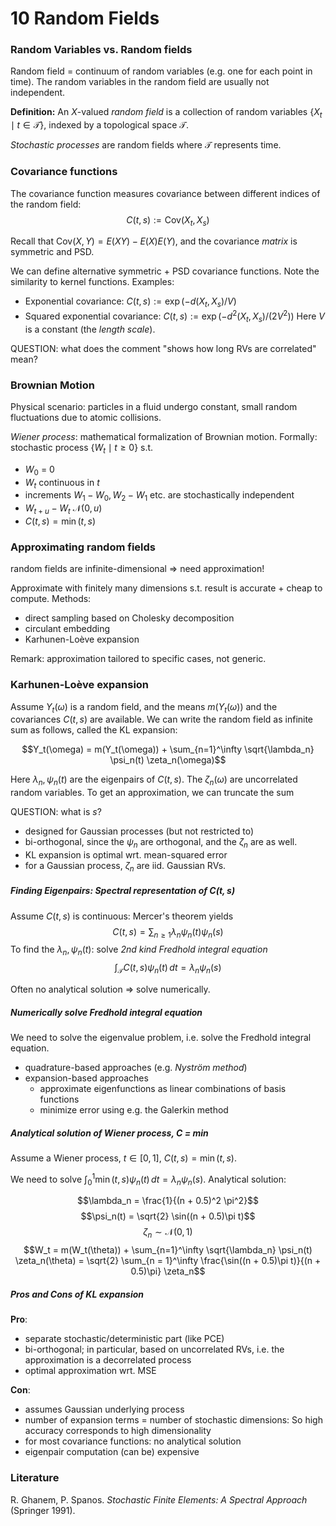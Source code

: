 # 10 Random Fields
### Random Variables vs. Random fields
Random field = continuum of random variables (e.g. one for each point in time). The random variables in the random field are usually not independent.

**Definition:**
An $X$-valued *random field* is a collection of random variables $\{X_t \mid t \in \mathcal{T}\}$, indexed by a topological space $\mathcal{T}$.

*Stochastic processes* are random fields where $\mathcal{T}$ represents time.

### Covariance functions
The covariance function measures covariance between different indices of the random field:
$$C(t, s) := \text{Cov}(X_t, X_s)$$

Recall that $\text{Cov}(X, Y) = E(XY) - E(X)E(Y)$, and the covariance *matrix* is symmetric and PSD.

We can define alternative symmetric + PSD covariance functions. Note the similarity to kernel functions. Examples:
- Exponential covariance: $C(t, s) := \exp(-d(X_t, X_s)/V)$
- Squared exponential covariance: $C(t, s) := \exp(-d^2(X_t, X_s)/(2V^2))$
Here $V$ is a constant (the *length scale*).

QUESTION: what does the comment "shows how long RVs are correlated" mean?

### Brownian Motion
Physical scenario: particles in a fluid undergo constant, small random fluctuations due to atomic collisions.

*Wiener process*: mathematical formalization of Brownian motion. Formally: stochastic process $\{W_t \mid t \geq 0 \}$ s.t.
- $W_0$ = 0
- $W_t$ continuous in $t$
- increments $W_1-W_0, W_2-W_1$ etc. are stochastically independent
- $W_{t+u} - W_t ~ \mathcal{N}(0, u)$
- $C(t, s) = \min(t, s)$

### Approximating random fields
random fields are infinite-dimensional => need approximation!

Approximate with finitely many dimensions s.t. result is accurate + cheap to compute. Methods:
- direct sampling based on Cholesky decomposition
- circulant embedding
- Karhunen-Loève expansion

Remark: approximation tailored to specific cases, not generic.

### Karhunen-Loève expansion
Assume $Y_t(\omega)$ is a random field, and the means $m(Y_t(\omega))$ and the covariances $C(t, s)$ are available. We can write the random field as infinite sum as follows, called the KL expansion:

$$Y_t(\omega) = m(Y_t(\omega)) + \sum_{n=1}^\infty \sqrt{\lambda_n} \psi_n(t) \zeta_n(\omega)$$

Here $\lambda_n, \psi_n(t)$ are the eigenpairs of $C(t, s)$. The $\zeta_n(\omega)$ are uncorrelated random variables. To get an approximation, we can truncate the sum

QUESTION: what is $s$?

- designed for Gaussian processes (but not restricted to)
- bi-orthogonal, since the $\psi_n$ are orthogonal, and the $\zeta_n$ are as well.
- KL expansion is optimal wrt. mean-squared error
- for a Gaussian process, $\zeta_n$ are iid. Gaussian RVs.

##### Finding Eigenpairs: Spectral representation of $C(t, s)$
Assume $C(t, s)$ is continuous: Mercer's theorem yields
$$C(t, s) = \sum_{n \geq 1} \lambda_n \psi_n(t) \psi_n(s)$$
To find the $\lambda_n, \psi_n(t)$: solve *2nd kind Fredhold integral equation*
$$
\int_{\mathcal{T}} C(t, s) \psi_n(t) \,dt = \lambda_n \psi_n(s)
$$

Often no analytical solution => solve numerically.

##### Numerically solve Fredhold integral equation
We need to solve the eigenvalue problem, i.e. solve the Fredhold integral equation.
- quadrature-based approaches (e.g. *Nyström method*)
- expansion-based approaches
	- approximate eigenfunctions as linear combinations of basis functions
	- minimize error using e.g. the Galerkin method

##### Analytical solution of Wiener process, C = min
Assume a Wiener process, $t \in [0, 1]$, $C(t, s) = \min(t, s)$.

We need to solve $\int_0^1 \min(t, s) \psi_n(t) \, dt = \lambda_n \psi_n(s)$. Analytical solution:

$$\lambda_n = \frac{1}{(n + 0.5)^2 \pi^2}$$
$$\psi_n(t) = \sqrt{2} \sin((n + 0.5)\pi t)$$
$$\zeta_n \sim \mathcal{N}(0, 1)$$
$$W_t = m(W_t(\theta)) + \sum_{n=1}^\infty \sqrt{\lambda_n} \psi_n(t) \zeta_n(\theta)
= \sqrt{2} \sum_{n = 1}^\infty \frac{\sin((n + 0.5)\pi t)}{(n + 0.5)\pi} \zeta_n$$


##### Pros and Cons of KL expansion
**Pro**:
- separate stochastic/deterministic part (like PCE)
- bi-orthogonal; in particular, based on uncorrelated RVs, i.e. the approximation is a decorrelated process
- optimal approximation wrt. MSE

**Con**:
- assumes Gaussian underlying process
- number of expansion terms = number of stochastic dimensions: So high accuracy corresponds to high dimensionality
- for most covariance functions: no analytical solution
- eigenpair computation (can be) expensive


### Literature
R. Ghanem, P. Spanos. *Stochastic Finite Elements: A Spectral Approach* (Springer 1991).
